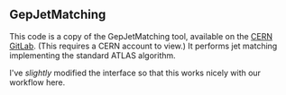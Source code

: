 ## GepJetMatching

This code is a copy of the GepJetMatching tool, available on the [CERN GitLab](https://gitlab.cern.ch/jaofferm/gepjetmatching/-/blob/master/JetMatching.C). (This requires a CERN account to view.) It performs jet matching implementing the standard ATLAS algorithm.

I've *slightly* modified the interface so that this works nicely with our workflow here.